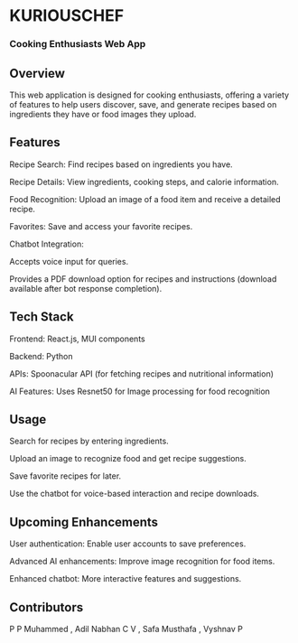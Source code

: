 # KURIOUSCHEF 
### Cooking Enthusiasts Web App

## Overview

This web application is designed for cooking enthusiasts, offering a variety of features to help users discover, save, and generate recipes based on ingredients they have or food images they upload.

## Features

Recipe Search: Find recipes based on ingredients you have.

Recipe Details: View ingredients, cooking steps, and calorie information.

Food Recognition: Upload an image of a food item and receive a detailed recipe.

Favorites: Save and access your favorite recipes.

Chatbot Integration:

Accepts voice input for queries.

Provides a PDF download option for recipes and instructions (download available after bot response completion).

## Tech Stack

Frontend: React.js, MUI components

Backend: Python 

APIs: Spoonacular API (for fetching recipes and nutritional information)

AI Features: Uses Resnet50 for Image processing for food recognition

## Usage

Search for recipes by entering ingredients.

Upload an image to recognize food and get recipe suggestions.

Save favorite recipes for later.

Use the chatbot for voice-based interaction and recipe downloads.

## Upcoming Enhancements

User authentication: Enable user accounts to save preferences.

Advanced AI enhancements: Improve image recognition for food items.

Enhanced chatbot: More interactive features and suggestions.

## Contributors

P P Muhammed , Adil Nabhan C V , Safa Musthafa , Vyshnav P
